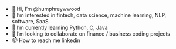 - 👋 Hi, I’m @humphreywwood
- 👀 I’m interested in fintech, data science, machine learning, NLP, software, SaaS
- 🌱 I’m currently learning Python, C, Java
- 💞️ I’m looking to collaborate on finance / business coding projects
- 📫 How to reach me linkedin

<!---
humphreywwood/humphreywwood is a ✨ special ✨ repository because its `README.md` (this file) appears on your GitHub profile.
You can click the Preview link to take a look at your changes.
--->
